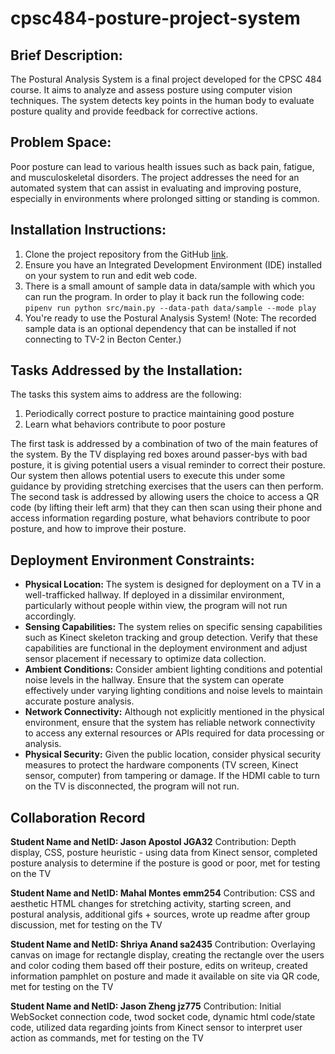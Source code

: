 # cpsc484-posture-project-system

## Brief Description:
The Postural Analysis System is a final project developed for the CPSC 484 course. It aims to analyze and assess posture using computer vision techniques. The system detects key points in the human body to evaluate posture quality and provide feedback for corrective actions.

## Problem Space:
Poor posture can lead to various health issues such as back pain, fatigue, and musculoskeletal disorders. The project addresses the need for an automated system that can assist in evaluating and improving posture, especially in environments where prolonged sitting or standing is common.

## Installation Instructions:
1. Clone the project repository from the GitHub [link](https://github.com/Yale-CPSC484-HCI/recorder).
2. Ensure you have an Integrated Development Environment (IDE) installed on your system to run and edit web code.
3. There is a small amount of sample data in data/sample with which you can run the program. In order to play it back run the following code:
`pipenv run python src/main.py --data-path data/sample --mode play`
4. You're ready to use the Postural Analysis System!
   (Note: The recorded sample data is an optional dependency that can be installed if not connecting to TV-2 in Becton Center.)


## Tasks Addressed by the Installation:
The tasks this system aims to address are the following:
1. Periodically correct posture to practice maintaining good posture
2. Learn what behaviors contribute to poor posture
   
The first task is addressed by a combination of two of the main features of the system. By the TV displaying red boxes around passer-bys with bad posture, it is giving potential users a visual reminder to correct their posture. Our system then allows potential users to execute this under some guidance by providing stretching exercises that the users can then perform.
The second task is addressed by allowing users the choice to access a QR code (by lifting their left arm) that they can then scan using their phone and access information regarding posture, what behaviors contribute to poor posture, and how to improve their posture.

## Deployment Environment Constraints:
* **Physical Location:** The system is designed for deployment on a TV in a well-trafficked hallway. If deployed in a dissimilar environment, particularly without people within view, the program will not run accordingly.
* **Sensing Capabilities:** The system relies on specific sensing capabilities such as Kinect skeleton tracking and group detection. Verify that these capabilities are functional in the deployment environment and adjust sensor placement if necessary to optimize data collection.
* **Ambient Conditions:** Consider ambient lighting conditions and potential noise levels in the hallway. Ensure that the system can operate effectively under varying lighting conditions and noise levels to maintain accurate posture analysis.
* **Network Connectivity:** Although not explicitly mentioned in the physical environment, ensure that the system has reliable network connectivity to access any external resources or APIs required for data processing or analysis.
* **Physical Security:** Given the public location, consider physical security measures to protect the hardware components (TV screen, Kinect sensor, computer) from tampering or damage. If the HDMI cable to turn on the TV is disconnected, the program will not run.

## Collaboration Record
**Student Name and NetID: Jason Apostol JGA32**
Contribution: Depth display, CSS, posture heuristic - using data from Kinect sensor, completed posture analysis to determine if the posture is good or poor, met for testing on the TV

**Student Name and NetID: Mahal Montes emm254**
Contribution: CSS and aesthetic HTML changes for stretching activity, starting screen, and postural analysis, additional gifs + sources, wrote up readme after group discussion, met for testing on the TV

**Student Name and NetID: Shriya Anand sa2435**
Contribution: Overlaying canvas on image for rectangle display, creating the rectangle over the users and color coding them based off their posture, edits on writeup, created information pamphlet on posture and made it available on site via QR code, met for testing on the TV

**Student Name and NetID: Jason Zheng jz775**
Contribution: Initial WebSocket connection code, twod socket code, dynamic html code/state code, utilized data regarding joints from Kinect sensor to interpret user action as commands, met for testing on the TV
